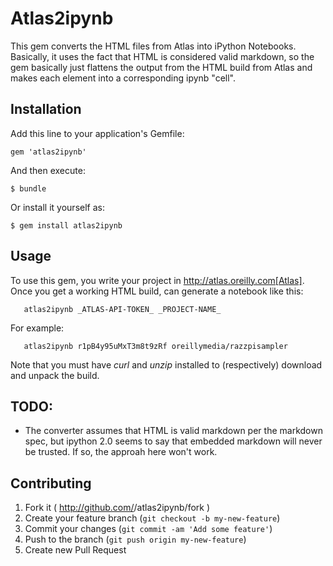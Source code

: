 # Atlas2ipynb

This gem converts the HTML files from Atlas into iPython Notebooks.  Basically, it uses the fact that HTML is  considered valid markdown, so the gem basically just flattens the output from the HTML build from Atlas and makes each element into a corresponding ipynb "cell".


## Installation

Add this line to your application's Gemfile:

    gem 'atlas2ipynb'

And then execute:

    $ bundle

Or install it yourself as:

    $ gem install atlas2ipynb

## Usage

To use this gem, you write your project in http://atlas.oreilly.com[Atlas].  Once you get a working HTML build, can generate a notebook like this:

```
   atlas2ipynb _ATLAS-API-TOKEN_ _PROJECT-NAME_
````

For example:

```
   atlas2ipynb r1pB4y95uMxT3m8t9zRf oreillymedia/razzpisampler
````

Note that you must have *curl* and *unzip* installed to (respectively) download and unpack the build.

## TODO:

* The converter assumes that HTML is valid markdown per the markdown spec, but ipython 2.0 seems to say that embedded markdown will never be trusted.  If so, the approah here won't work.

 
## Contributing

1. Fork it ( http://github.com/<my-github-username>/atlas2ipynb/fork )
2. Create your feature branch (`git checkout -b my-new-feature`)
3. Commit your changes (`git commit -am 'Add some feature'`)
4. Push to the branch (`git push origin my-new-feature`)
5. Create new Pull Request
